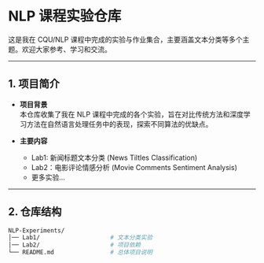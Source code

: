 # NLP 课程实验仓库

这是我在 CQU/NLP 课程中完成的实验与作业集合，主要涵盖文本分类等多个主题。欢迎大家参考、学习和交流。

---

## 1. 项目简介

- **项目背景**  
  本仓库收集了我在 NLP 课程中完成的各个实验，旨在对比传统方法和深度学习方法在自然语言处理任务中的表现，探索不同算法的优缺点。

- **主要内容**  
  - Lab1: 新闻标题文本分类 (News Tiltles Classification)
  - Lab2：电影评论情感分析 (Movie Comments Sentiment Analysis)
  - 更多实验…

---

## 2. 仓库结构

```bash
NLP-Experiments/
│── Lab1/                    # 文本分类实验
│── Lab2/                    # 项目依赖
└── README.md                # 总体项目说明
